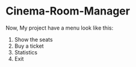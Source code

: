 # Cinema-Room-Manager 

Now, My project have a menu look like this:

1. Show the seats
2. Buy a ticket
3. Statistics
0. Exit
